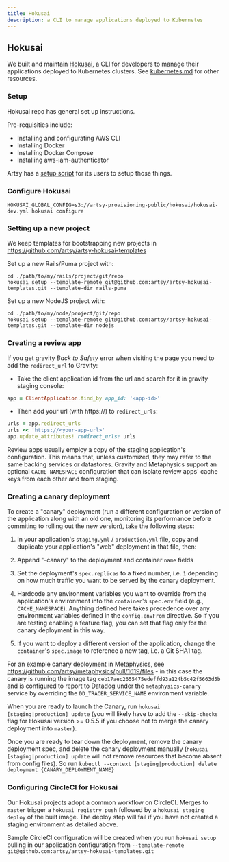 ```yaml
---
title: Hokusai
description: a CLI to manage applications deployed to Kubernetes
---
```


## Hokusai

We built and maintain [Hokusai](https://github.com/artsy/hokusai), a CLI for developers to manage their
applications deployed to Kubernetes clusters. See [kubernetes.md](kubernetes.md) for other resources.

### Setup

Hokusai repo has general set up instructions.

Pre-requisities include:

- Installing and configurating AWS CLI
- Installing Docker
- Installing Docker Compose
- Installing aws-iam-authenticator

Artsy has a [setup script](https://github.com/artsy/potential/blob/main/scripts/setup) for its users to setup those things.

### Configure Hokusai

```
HOKUSAI_GLOBAL_CONFIG=s3://artsy-provisioning-public/hokusai/hokusai-dev.yml hokusai configure
```

### Setting up a new project

We keep templates for bootstrapping new projects in https://github.com/artsy/artsy-hokusai-templates

Set up a new Rails/Puma project with:

```
cd ./path/to/my/rails/project/git/repo
hokusai setup --template-remote git@github.com:artsy/artsy-hokusai-templates.git --template-dir rails-puma
```

Set up a new NodeJS project with:

```
cd ./path/to/my/node/project/git/repo
hokusai setup --template-remote git@github.com:artsy/artsy-hokusai-templates.git --template-dir nodejs
```

### Creating a review app

If you get gravity _Back to Safety_ error when visiting the page you need to add the `redirect_url` to Gravity:

- Take the client application id from the url and search for it in gravity staging console:

```ruby
app = ClientApplication.find_by app_id: '<app-id>'
```

- Then add your url (with https://) to `redirect_urls`:

```ruby
urls = app.redirect_urls
urls << 'https://<your-app-url>'
app.update_attributes! redirect_urls: urls
```

Review apps usually employ a copy of the staging application's configuration. This means that, unless customized,
they may refer to the same backing services or datastores. Gravity and Metaphysics support an optional
`CACHE_NAMESPACE` configuration that can isolate review apps' cache keys from each other and from staging.

### Creating a canary deployment

To create a "canary" deployment (run a different configuration or version of the application along with an old one,
monitoring its performance before commiting to rolling out the new version), take the following steps:

1. In your application's `staging.yml` / `production.yml` file, copy and duplicate your application's "web"
   deployment in that file, then:

1. Append "-canary" to the deployment and container `name` fields
1. Set the deployment's `spec.replicas` to a fixed number, i.e. `1` depending on how much traffic you want to be
   served by the canary deployment.
1. Hardcode any environment variables you want to override from the application's environment into the
   `container`'s `spec.env` field (e.g., `CACHE_NAMESPACE`). Anything defined here takes precedence over any
   environment variables defined in the `config.envFrom` directive. So if you are testing enabling a feature flag,
   you can set that flag only for the canary deployment in this way.
1. If you want to deploy a different version of the application, change the `container`'s `spec.image` to reference
   a new tag, i.e. a Git SHA1 tag.

For an example canary deployment in Metaphysics, see https://github.com/artsy/metaphysics/pull/1619/files - in this
case the canary is running the image tag `ceb17aec2655475edeffd93a124b5c42f5663d5b` and is configured to report to
Datadog under the `metaphysics-canary` service by overriding the `DD_TRACER_SERVICE_NAME` environment variable.

When you are ready to launch the Canary, run `hokusai [staging|production] update` (you will likely have to add the
`--skip-checks` flag for Hokusai version >= 0.5.5 if you choose not to merge the canary deployment into `master`).

Once you are ready to tear down the deployment, remove the canary deployment spec, and delete the canary deployment
manually (`hokusai [staging|production] update` will _not_ remove resources that become absent from config files).
So run `kubectl --context [staging|production] delete deployment {CANARY_DEPLOYMENT_NAME}`

### Configuring CircleCI for Hokusai

Our Hokusai projects adopt a common workflow on CircleCI. Merges to `master` trigger a `hokusai registry push`
followed by a `hokusai staging deploy` of the built image. The deploy step will fail if you have not created a
staging environment as detailed above.

Sample CircleCI configuration will be created when you run `hokusai setup` pulling in our application configuration
from `--template-remote git@github.com:artsy/artsy-hokusai-templates.git`

